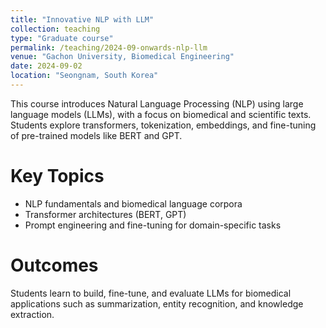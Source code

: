 ```yaml
---
title: "Innovative NLP with LLM"
collection: teaching
type: "Graduate course"
permalink: /teaching/2024-09-onwards-nlp-llm
venue: "Gachon University, Biomedical Engineering"
date: 2024-09-02
location: "Seongnam, South Korea"
---
```


This course introduces Natural Language Processing (NLP) using large language models (LLMs), with a focus on biomedical and scientific texts. Students explore transformers, tokenization, embeddings, and fine-tuning of pre-trained models like BERT and GPT.

Key Topics
==========

- NLP fundamentals and biomedical language corpora  
- Transformer architectures (BERT, GPT)  
- Prompt engineering and fine-tuning for domain-specific tasks

Outcomes
========

Students learn to build, fine-tune, and evaluate LLMs for biomedical applications such as summarization, entity recognition, and knowledge extraction.
